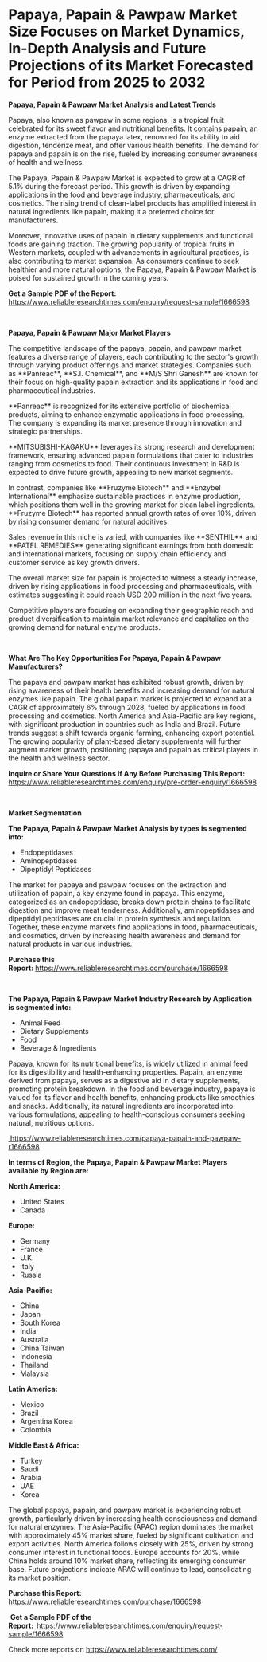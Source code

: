 <p><h1>Papaya, Papain & Pawpaw Market Size Focuses on Market Dynamics, In-Depth Analysis and Future Projections of its Market Forecasted for Period from 2025 to 2032</h1></p><p><strong>Papaya, Papain & Pawpaw Market Analysis and Latest Trends</strong></p>
<p><p>Papaya, also known as pawpaw in some regions, is a tropical fruit celebrated for its sweet flavor and nutritional benefits. It contains papain, an enzyme extracted from the papaya latex, renowned for its ability to aid digestion, tenderize meat, and offer various health benefits. The demand for papaya and papain is on the rise, fueled by increasing consumer awareness of health and wellness.</p><p>The Papaya, Papain & Pawpaw Market is expected to grow at a CAGR of 5.1% during the forecast period. This growth is driven by expanding applications in the food and beverage industry, pharmaceuticals, and cosmetics. The rising trend of clean-label products has amplified interest in natural ingredients like papain, making it a preferred choice for manufacturers. </p><p>Moreover, innovative uses of papain in dietary supplements and functional foods are gaining traction. The growing popularity of tropical fruits in Western markets, coupled with advancements in agricultural practices, is also contributing to market expansion. As consumers continue to seek healthier and more natural options, the Papaya, Papain & Pawpaw Market is poised for sustained growth in the coming years.</p></p>
<p><strong>Get a Sample PDF of the Report:&nbsp;</strong> <a href="https://www.reliableresearchtimes.com/enquiry/request-sample/1666598?utm_campaign=2524&utm_medium=2&utm_source=Github&utm_content=ia&utm_term=31032025&utm_id=papaya-papain-pawpaw">https://www.reliableresearchtimes.com/enquiry/request-sample/1666598</a></p>
<p>&nbsp;</p>
<p><strong>Papaya, Papain & Pawpaw Major Market Players</strong></p>
<p><p>The competitive landscape of the papaya, papain, and pawpaw market features a diverse range of players, each contributing to the sector's growth through varying product offerings and market strategies. Companies such as **Panreac**, **S.I. Chemical**, and **M/S Shri Ganesh** are known for their focus on high-quality papain extraction and its applications in food and pharmaceutical industries.</p><p>**Panreac** is recognized for its extensive portfolio of biochemical products, aiming to enhance enzymatic applications in food processing. The company is expanding its market presence through innovation and strategic partnerships.</p><p>**MITSUBISHI-KAGAKU** leverages its strong research and development framework, ensuring advanced papain formulations that cater to industries ranging from cosmetics to food. Their continuous investment in R&D is expected to drive future growth, appealing to new market segments.</p><p>In contrast, companies like **Fruzyme Biotech** and **Enzybel International** emphasize sustainable practices in enzyme production, which positions them well in the growing market for clean label ingredients. **Fruzyme Biotech** has reported annual growth rates of over 10%, driven by rising consumer demand for natural additives.</p><p>Sales revenue in this niche is varied, with companies like **SENTHIL** and **PATEL REMEDIES** generating significant earnings from both domestic and international markets, focusing on supply chain efficiency and customer service as key growth drivers. </p><p>The overall market size for papain is projected to witness a steady increase, driven by rising applications in food processing and pharmaceuticals, with estimates suggesting it could reach USD 200 million in the next five years. </p><p>Competitive players are focusing on expanding their geographic reach and product diversification to maintain market relevance and capitalize on the growing demand for natural enzyme products.</p></p>
<p>&nbsp;</p>
<p><strong>What Are The Key Opportunities For Papaya, Papain & Pawpaw Manufacturers?</strong></p>
<p><p>The papaya and pawpaw market has exhibited robust growth, driven by rising awareness of their health benefits and increasing demand for natural enzymes like papain. The global papain market is projected to expand at a CAGR of approximately 6% through 2028, fueled by applications in food processing and cosmetics. North America and Asia-Pacific are key regions, with significant production in countries such as India and Brazil. Future trends suggest a shift towards organic farming, enhancing export potential. The growing popularity of plant-based dietary supplements will further augment market growth, positioning papaya and papain as critical players in the health and wellness sector.</p></p>
<p><strong>Inquire or Share Your Questions If Any Before Purchasing This Report:</strong> <a href="https://www.reliableresearchtimes.com/enquiry/pre-order-enquiry/1666598?utm_campaign=2524&utm_medium=2&utm_source=Github&utm_content=ia&utm_term=31032025&utm_id=papaya-papain-pawpaw">https://www.reliableresearchtimes.com/enquiry/pre-order-enquiry/1666598</a></p>
<p>&nbsp;</p>
<p><strong>Market Segmentation</strong></p>
<p><strong>The Papaya, Papain & Pawpaw Market Analysis by types is segmented into:</strong></p>
<p><ul><li>Endopeptidases</li><li>Aminopeptidases</li><li>Dipeptidyl Peptidases</li></ul></p>
<p><p>The market for papaya and pawpaw focuses on the extraction and utilization of papain, a key enzyme found in papaya. This enzyme, categorized as an endopeptidase, breaks down protein chains to facilitate digestion and improve meat tenderness. Additionally, aminopeptidases and dipeptidyl peptidases are crucial in protein synthesis and regulation. Together, these enzyme markets find applications in food, pharmaceuticals, and cosmetics, driven by increasing health awareness and demand for natural products in various industries.</p></p>
<p><strong>Purchase this Report:&nbsp;</strong><a href="https://www.reliableresearchtimes.com/purchase/1666598?utm_campaign=2524&utm_medium=2&utm_source=Github&utm_content=ia&utm_term=31032025&utm_id=papaya-papain-pawpaw">https://www.reliableresearchtimes.com/purchase/1666598</a></p>
<p>&nbsp;</p>
<p><strong>The Papaya, Papain & Pawpaw Market Industry Research by Application is segmented into:</strong></p>
<p><ul><li>Animal Feed</li><li>Dietary Supplements</li><li>Food</li><li>Beverage & Ingredients</li></ul></p>
<p><p>Papaya, known for its nutritional benefits, is widely utilized in animal feed for its digestibility and health-enhancing properties. Papain, an enzyme derived from papaya, serves as a digestive aid in dietary supplements, promoting protein breakdown. In the food and beverage industry, papaya is valued for its flavor and health benefits, enhancing products like smoothies and snacks. Additionally, its natural ingredients are incorporated into various formulations, appealing to health-conscious consumers seeking natural, nutritious options.</p></p>
<p><a href="https://www.reliableresearchtimes.com/papaya-papain-and-pawpaw-r1666598?utm_campaign=2524&utm_medium=2&utm_source=Github&utm_content=ia&utm_term=31032025&utm_id=papaya-papain-pawpaw">&nbsp;https://www.reliableresearchtimes.com/papaya-papain-and-pawpaw-r1666598</a></p>
<p><strong>In terms of Region, the Papaya, Papain & Pawpaw Market Players available by Region are:</strong></p>
<p>
    <p> <strong> North America: </strong>
        <ul>
            <li>United States</li>
            <li>Canada</li>
        </ul>
        </p> 
    <p> <strong> Europe: </strong>
        <ul>
            <li>Germany</li>
            <li>France</li>
            <li>U.K.</li>
            <li>Italy</li>
            <li>Russia</li>
        </ul>
        </p> 
    <p> <strong> Asia-Pacific: </strong>
        <ul>
            <li>China</li>
            <li>Japan</li>
            <li>South Korea</li>
            <li>India</li>
            <li>Australia</li>
            <li>China Taiwan</li>
            <li>Indonesia</li>
            <li>Thailand</li>
            <li>Malaysia</li>
        </ul>
        </p> 
    <p> <strong> Latin America: </strong>
        <ul>
            <li>Mexico</li>
            <li>Brazil</li>
            <li>Argentina Korea</li>
            <li>Colombia</li>
        </ul>
        </p> 
    <p> <strong> Middle East & Africa: </strong>
        <ul>
            <li>Turkey</li>
            <li>Saudi</li>
            <li>Arabia</li>
            <li>UAE</li>
            <li>Korea</li>
        </ul>
    </p>
    </p>
<p><p>The global papaya, papain, and pawpaw market is experiencing robust growth, particularly driven by increasing health consciousness and demand for natural enzymes. The Asia-Pacific (APAC) region dominates the market with approximately 45% market share, fueled by significant cultivation and export activities. North America follows closely with 25%, driven by strong consumer interest in functional foods. Europe accounts for 20%, while China holds around 10% market share, reflecting its emerging consumer base. Future projections indicate APAC will continue to lead, consolidating its market position.</p></p>
<p><strong>Purchase this Report: </strong><a href="https://www.reliableresearchtimes.com/purchase/1666598?utm_campaign=2524&utm_medium=2&utm_source=Github&utm_content=ia&utm_term=31032025&utm_id=papaya-papain-pawpaw">https://www.reliableresearchtimes.com/purchase/1666598</a></p>
<p>&nbsp;<strong>Get a Sample PDF of the Report:&nbsp;&nbsp;</strong><a href="https://www.reliableresearchtimes.com/enquiry/request-sample/1666598?utm_campaign=2524&utm_medium=2&utm_source=Github&utm_content=ia&utm_term=31032025&utm_id=papaya-papain-pawpaw">https://www.reliableresearchtimes.com/enquiry/request-sample/1666598</a></p>
<p><strong></strong></p>
<p>Check more reports on <a href="https://www.reliableresearchtimes.com/?utm_campaign=2524&utm_medium=2&utm_source=Github&utm_content=ia&utm_term=31032025&utm_id=papaya-papain-pawpaw">https://www.reliableresearchtimes.com/</a></p>
